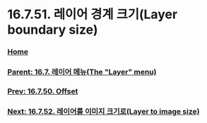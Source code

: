 # 16.7.51. 레이어 경계 크기(Layer boundary size)

### [Home](./00-home.md)
### [Parent: 16.7. 레이어 메뉴(The "Layer" menu)](./16-07-00-the-layer-menu.md)
### [Prev: 16.7.50. Offset](./16-07-50-offset.md)
### [Next: 16.7.52. 레이어를 이미지 크기로(Layer to image size)](./16-07-52-layer_to_image_size.md)
